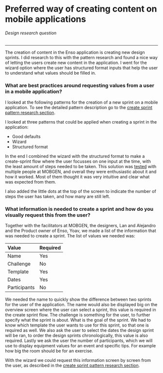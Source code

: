 # Preferred way of creating content on mobile applications
###### Design research question
---
The creation of content in the Enso application is creating new design sprints. I did research to this with the pattern research and found a nice way of letting the users create new content in the application. I went for the wizard option where the user has structured format inputs that help the user to understand what values should be filled in.

### What are best practices around requesting values from a user in a mobile application?
I looked at the following patterns for the creation of a new sprint on a mobile application. To see the detailed pattern description go to the [ create sprint pattern research section](../design/pattern-research/create-sprint.md).

I looked at three patterns that could be applied when creating a sprint in the application:

- Good defaults
- Wizard
- Structured format

In the end I combined the wizard with the structured format to make a create-sprint flow where the user focusses on one input at the time, with the least amount of steps needed to be taken. This solution was [tested](../design/ux-user-tests.md) with multiple people at MOBGEN, and overall they were enthusiastic about it and how it worked. Most of them thought it was very intuitive and clear what was expected from them.

I also added the little dots at the top of the screen to indicate the number of steps the user has taken, and how many are still left.

### What information is needed to create a sprint and how do you visually request this from the user?
Together with the facilitators at MOBGEN, the designers, Lan and Alejandro and the Product owner of Enso, Yoav, we made a list of the information that was needed to create a sprint. The list of values we needed was:

| Value | Required |
| :-- | :-- |
| Name | Yes |
| Challenge | No |
| Template | Yes |
| Dates | Yes |
| Participants | No |

We needed the name to quickly show the difference between two sprints for the user of the application. The name would also be displayed big on the overview screen where the user can select a sprint, this value is required in the create sprint flow. The challenge is something for the user, to further specify what the sprint is about. What is the goal of the sprint. We had to know which template the user wants to use for this sprint, so that one is required as well. We also ask the user to select the dates the design sprint will be ran, to order the design sprints chronologically, this value is also required. Lastly we ask the user the number of participants, which we will use to display equipment values for an event and specific tips. For example how big the room should be for an exercise.

With the wizard we could request this information screen by screen from the user, as described in the [create sprint pattern research section](../design/pattern-research/create-sprint.md).
